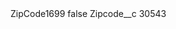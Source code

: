 <?xml version="1.0" encoding="UTF-8"?>
<CustomMetadata xmlns="http://soap.sforce.com/2006/04/metadata" xmlns:xsi="http://www.w3.org/2001/XMLSchema-instance" xmlns:xsd="http://www.w3.org/2001/XMLSchema">
    <label>ZipCode1699</label>
    <protected>false</protected>
    <values>
        <field>Zipcode__c</field>
        <value xsi:type="xsd:string">30543</value>
    </values>
</CustomMetadata>
